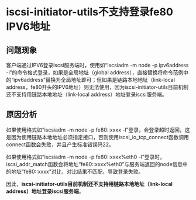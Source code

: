# iscsi-initiator-utils不支持登录fe80 IPV6地址<a name="ZH-CN_TOPIC_0183013293"></a>

## 问题现象<a name="zh-cn_topic_0161841801_zh-cn_topic_0150455943_section2046213177403"></a>

客户端通过IPV6登录iscsi服务端时，使用如“iscsiadm -m node -p ipv6address -l”的命令格式登录，如果是全局地址（global address），直接替换将命令范例中的“ipv6address”替换为全局地址即可；但如果是链路本地地址（link-local address，fe80开头的IPV6地址）则无法使用，因为iscsi-initiator-utils目前机制还不支持用链路本地地址（link-local address）地址登录iscsi服务端。

## 原因分析<a name="zh-cn_topic_0161841801_zh-cn_topic_0150455943_section126941920193511"></a>

如果使用格式如“iscsiadm -m node -p fe80::xxxx -l”登录，会登录超时返回，这是因为使用链路本地地址必须指定接口，否则使用iscsi\_io\_tcp\_connect函数调用connect函数会失败，并且产生标准错误码22。

如果使用格式如“iscsiadm -m node -p fe80::xxxx%eth0 -l”登录时，iscsi\_addr\_match函数会将地址“fe80::xxxx%eth0”与服务端返回的node信息中的地址“fe80::xxxx”对比，对比结果不匹配，导致登录失败。

因此，**iscsi-initiator-utils目前机制还不支持用链路本地地址（link-local address）地址登录iscsi服务端**。

